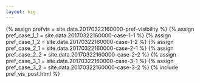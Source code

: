 ```yaml
---
layout: big
---
```

{% assign prefvis = site.data.20170322160000-pref-visibility %}
{% assign pref_case_1_1 = site.data.20170322160000-case-1-1 %}
{% assign pref_case_1_2 = site.data.20170322160000-case-1-2 %}
{% assign pref_case_2_1 = site.data.20170322160000-case-2-1 %}
{% assign pref_case_2_2 = site.data.20170322160000-case-2-2 %}
{% assign pref_case_3_1 = site.data.20170322160000-case-3-1 %}
{% assign pref_case_3_2 = site.data.20170322160000-case-3-2 %}
{% include pref_vis_post.html %}
